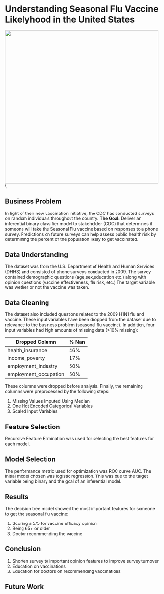 # Understanding Seasonal Flu Vaccine Likelyhood in the United States

<img src="https://elitelv.com/wp-content/uploads/2020/01/When-The-Flu-Shot-Fails-1024x536.jpg" width="500">\

## Business Problem
In light of their new vaccination initiative, the CDC has conducted surveys on random individuals throughout the country. **The Goal:** Deliver an inferential binary classifier model to stakeholder (CDC) that determines if someone will take the Seasonal Flu vaccine based on responses to a phone survey. Predictions on future surveys can help assess public health risk by determining the percent of the population likely to get vaccinated.

## Data Understanding
The dataset was from the U.S. Department of Health and Human Services (DHHS) and consisted of phone surveys conducted in 2009. The survey contained demographic questions (age,sex,education etc.) along with opinion questions (vaccine effectiveness, flu risk, etc.) The target variable was wether or not the vaccine was taken. 

## Data Cleaning
The dataset also included questions related to the 2009 H1N1 flu and vaccine. These input variables have been dropped from the dataset due to relevance to the business problem (seasonal flu vaccine). In addition, four input variables had high amounts of missing data (>10% missing):

|  Dropped Column        | % Nan |
|------------------------|-------|
| health_insurance       |  46%  |
| income_poverty         |  17%  |
| employment_industry    |  50%  |
| employment_occupation  |  50%  |

These columns were dropped before analysis. Finally, the remaining columns were preprocessed by the following steps:

1. Missing Values Imputed Using Median
2. One Hot Encoded Categorical Variables
3. Scaled Input Variables

## Feature Selection
Recursive Feature Elimination was used for selecting the best features for each model. 

## Model Selection
The performance metric used for optimization was ROC curve AUC. The initial model chosen was logistic regression. This was due to the target variable being binary and the goal of an inferential model.

## Results
The decision tree model showed the most important features for someone to get the seasonal flu vaccine:

1. Scoring a 5/5 for vaccine efficacy opinion
2. Being 65+ or older
3. Doctor recommending the vaccine

## Conclusion

1. Shorten survey to important opinion features to improve survey turnover
2. Education on vaccinations
3. Education for doctors on recommending vaccinations

## Future Work
